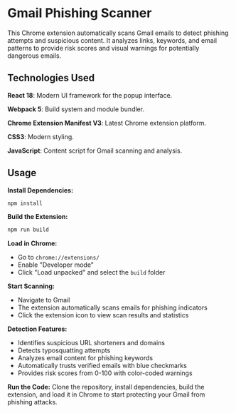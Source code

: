 # Gmail Phishing Scanner

This Chrome extension automatically scans Gmail emails to detect phishing attempts and suspicious content. It analyzes links, keywords, and email patterns to provide risk scores and visual warnings for potentially dangerous emails.

## Technologies Used

**React 18**: Modern UI framework for the popup interface.

**Webpack 5**: Build system and module bundler.

**Chrome Extension Manifest V3**: Latest Chrome extension platform.

**CSS3**: Modern styling.

**JavaScript**: Content script for Gmail scanning and analysis.

## Usage

**Install Dependencies:**
```bash
npm install
```

**Build the Extension:**
```bash
npm run build
```

**Load in Chrome:**
- Go to `chrome://extensions/`
- Enable "Developer mode"
- Click "Load unpacked" and select the `build` folder

**Start Scanning:**
- Navigate to Gmail
- The extension automatically scans emails for phishing indicators
- Click the extension icon to view scan results and statistics

**Detection Features:**
- Identifies suspicious URL shorteners and domains
- Detects typosquatting attempts
- Analyzes email content for phishing keywords
- Automatically trusts verified emails with blue checkmarks
- Provides risk scores from 0-100 with color-coded warnings

**Run the Code:**
Clone the repository, install dependencies, build the extension, and load it in Chrome to start protecting your Gmail from phishing attacks.
